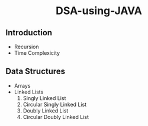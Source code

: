 <h1 style="text-align:center"> DSA-using-JAVA</h1>
<h2>Introduction</h2>
<ul>
  <li>Recursion</li>
  <li>Time Complexicity</li>
</ul>
<h2>Data Structures</h2>
<ul>
  <li>Arrays</li>
  <li>Linked Lists
    <ol>
      <li>Singly Linked List</li>
      <li>Circular Singly Linked List</li>
      <li>Doubly Linked List</li>
      <li>Circular Doubly Linked List</li>
    </ol>
  </li>
  
</ul>
